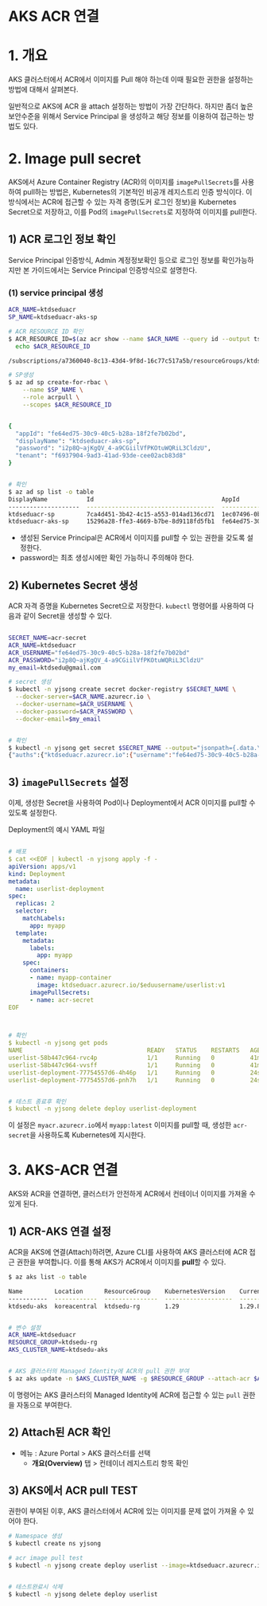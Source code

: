 # AKS ACR 연결



# 1. 개요

AKS 클러스터에서 ACR에서 이미지를 Pull 해야 하는데 이때 필요한 권한을 설정하는 방법에 대해서 살펴본다.

일반적으로 AKS에 ACR 을 attach 설정하는 방법이 가장 간단하다.  하지만 좀더 높은 보안수준을 위해서 Service Principal 을 생성하고 해당 정보를 이용하여 접근하는 방법도 있다.





# 2. Image pull secret

AKS에서 Azure Container Registry (ACR)의 이미지를 `imagePullSecrets`를 사용하여 pull하는 방법은, Kubernetes의 기본적인 비공개 레지스트리 인증 방식이다. 이 방식에서는 ACR에 접근할 수 있는 자격 증명(도커 로그인 정보)을 Kubernetes Secret으로 저장하고, 이를 Pod의 `imagePullSecrets`로 지정하여 이미지를 pull한다.



## 1) ACR 로그인 정보 확인

Service Principal 인증방식, Admin 계정정보확인 등으로 로그인 정보를 확인가능하지만 본 가이드에서는 Service Principal 인증방식으로 설명한다. 



### (1) service principal 생성

```bash
ACR_NAME=ktdseduacr
SP_NAME=ktdseduacr-aks-sp

# ACR RESOURCE ID 확인
$ ACR_RESOURCE_ID=$(az acr show --name $ACR_NAME --query id --output tsv)
  echo $ACR_RESOURCE_ID

/subscriptions/a7360040-8c13-43d4-9f8d-16c77c517a5b/resourceGroups/ktdsedu-rg/providers/Microsoft.ContainerRegistry/registries/ktdseduacr

# SP생성
$ az ad sp create-for-rbac \
    --name $SP_NAME \
    --role acrpull \
    --scopes $ACR_RESOURCE_ID


{
  "appId": "fe64ed75-30c9-40c5-b28a-18f2fe7b02bd",
  "displayName": "ktdseduacr-aks-sp",
  "password": "i2p8Q~ajKgQV_4-a9CGiilVfPKOtuWQRiL3CldzU",
  "tenant": "f6937904-9ad3-41ad-93de-cee02acb83d8"
}


# 확인
$ az ad sp list -o table
DisplayName           Id                                    AppId                                 CreatedDateTime
--------------------  ------------------------------------  ------------------------------------  --------------------
ktdseduacr-sp         7ca4d451-3b42-4c15-a553-014ad136cd71  1ec07496-0b50-4d54-93a2-1acab9789607  2024-10-01T13:15:42Z
ktdseduacr-aks-sp     15296a28-ffe3-4669-b7be-8d9118fd5fb1  fe64ed75-30c9-40c5-b28a-18f2fe7b02bd  2024-10-02T04:29:36Z

```

- 생성된 Service Principal은 ACR에서 이미지를 pull할 수 있는 권한을 갖도록 설정한다.
- password는 최초 생성시에만 확인 가능하니 주의해야 한다.





## 2) **Kubernetes Secret 생성**

ACR 자격 증명을 Kubernetes Secret으로 저장한다. `kubectl` 명령어를 사용하여 다음과 같이 Secret을 생성할 수 있다.

```bash

SECRET_NAME=acr-secret
ACR_NAME=ktdseduacr
ACR_USERNAME="fe64ed75-30c9-40c5-b28a-18f2fe7b02bd"
ACR_PASSWORD="i2p8Q~ajKgQV_4-a9CGiilVfPKOtuWQRiL3CldzU"
my_email=ktdsedu@gmail.com

# secret 생성
$ kubectl -n yjsong create secret docker-registry $SECRET_NAME \
  --docker-server=$ACR_NAME.azurecr.io \
  --docker-username=$ACR_USERNAME \
  --docker-password=$ACR_PASSWORD \
  --docker-email=$my_email


# 확인
$ kubectl -n yjsong get secret $SECRET_NAME --output="jsonpath={.data.\.dockerconfigjson}" | base64 --decode
{"auths":{"ktdseduacr.azurecr.io":{"username":"fe64ed75-30c9-40c5-b28a-18f2fe7b02bd","password":"i2p8Q~ajKgQV_4-a9CGiilVfPKOtuWQRiL3CldzU","email":"ktdsedu@gmail.com","auth":"ZmU2NGVkNzUtMzBjOS00MGM1LWIyOGEtMThmMmZlN2IwMmJkOmkycDhRfmFqS2dRVl80LWE5Q0dpaWxWZlBLT3R1V1FSaUwzQ2xkelU="}}}

```



## 3) `imagePullSecrets` 설정

이제, 생성한 Secret을 사용하여 Pod이나 Deployment에서 ACR 이미지를 pull할 수 있도록 설정한다.

Deployment의 예시 YAML 파일

```yaml

# 배포
$ cat <<EOF | kubectl -n yjsong apply -f -
apiVersion: apps/v1
kind: Deployment
metadata:
  name: userlist-deployment
spec:
  replicas: 2
  selector:
    matchLabels:
      app: myapp
  template:
    metadata:
      labels:
        app: myapp
    spec:
      containers:
      - name: myapp-container
        image: ktdseduacr.azurecr.io/$eduusername/userlist:v1
      imagePullSecrets:
      - name: acr-secret
EOF



# 확인
$ kubectl -n yjsong get pods
NAME                                   READY   STATUS    RESTARTS   AGE
userlist-58b447c964-rvc4p              1/1     Running   0          41m
userlist-58b447c964-vvsff              1/1     Running   0          41m
userlist-deployment-77754557d6-4h46p   1/1     Running   0          24s
userlist-deployment-77754557d6-pnh7h   1/1     Running   0          24s


# 테스트 종료후 확인
$ kubectl -n yjsong delete deploy userlist-deployment


```

이 설정은 `myacr.azurecr.io`에서 `myapp:latest` 이미지를 pull할 때, 생성한 `acr-secret`을 사용하도록 Kubernetes에 지시한다.





# 3. AKS-ACR 연결

AKS와 ACR을 연결하면, 클러스터가 안전하게 ACR에서 컨테이너 이미지를 가져올 수 있게 된다.



## 1) ACR-AKS 연결 설정

ACR을 AKS에  연결(Attach)하려면, Azure CLI를 사용하여 AKS 클러스터에 ACR 접근 권한을 부여합니다. 이를 통해 AKS가 ACR에서 이미지를 **pull**할 수 있다.



```bash
$ az aks list -o table

Name         Location      ResourceGroup    KubernetesVersion    CurrentKubernetesVersion    ProvisioningState    Fqdn
-----------  ------------  ---------------  -------------------  --------------------------  -------------------  ----------------------------------------------------------------
ktdsedu-aks  koreacentral  ktdsedu-rg       1.29                 1.29.8                      Succeeded            ktdsedu-ak-ktdsedu-rg-a73600-hqsx8ki7.hcp.koreacentral.azmk8s.io


# 변수 설정
ACR_NAME=ktdseduacr
RESOURCE_GROUP=ktdsedu-rg
AKS_CLUSTER_NAME=ktdsedu-aks


# AKS 클러스터의 Managed Identity에 ACR의 pull 권한 부여
$ az aks update -n $AKS_CLUSTER_NAME -g $RESOURCE_GROUP --attach-acr $ACR_NAME

```

이 명령어는 AKS 클러스터의 Managed Identity에 ACR에 접근할 수 있는 `pull` 권한을 자동으로 부여한다.



## 2) Attach된 ACR 확인

* 메뉴 : Azure Portal > AKS 클러스터를 선택
  * **개요(Overview)** 탭 > 컨테이너 레지스트리 항목 확인





## 3) AKS에서 ACR pull TEST

권한이 부여된 이후, AKS 클러스터에서 ACR에 있는 이미지를 문제 없이 가져올 수 있어야 한다. 

```bash
# Namespace 생성
$ kubectl create ns yjsong

# acr image pull test
$ kubectl -n yjsong create deploy userlist --image=ktdseduacr.azurecr.io/edu00/userlist:v1


# 테스트완료시 삭제
$ kubectl -n yjsong delete deploy userlist
```



